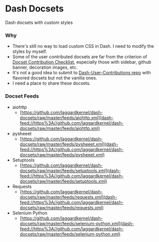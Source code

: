 # Dash Docsets
Dash docsets with custom styles

### Why
- There's still no way to load custom CSS in Dash. I need to modify the styles by myself.
- Some of the user contributed docsets are far from the criterion of [Docset Contribution Checklist](https://github.com/Kapeli/Dash-User-Contributions/wiki/Docset-Contribution-Checklist), especially those with sidebar, github banner, decoration images, etc.
- It's not a good idea to submit to [Dash-User-Contributions repo](https://github.com/Kapeli/Dash-User-Contributions) with flavored docsets but not the vanilla ones.
- I need a place to share these docsets.

### Docset Feeds
- aiohttp
    - [https://github.com/laggardkernel/dash-docsets/raw/master/feeds/aiohttp.xml](dash-feed://https%3A//github.com/laggardkernel/dash-docsets/raw/master/feeds/aiohttp.xml)
- pysheeet
    - [https://github.com/laggardkernel/dash-docsets/raw/master/feeds/pysheeet.xml](dash-feed://https%3A//github.com/laggardkernel/dash-docsets/raw/master/feeds/pysheeet.xml)
- Setuptools
    - [https://github.com/laggardkernel/dash-docsets/raw/master/feeds/setuptools.xml](dash-feed://https%3A//github.com/laggardkernel/dash-docsets/raw/master/feeds/setuptools.xml)
- Requests
    - [https://github.com/laggardkernel/dash-docsets/raw/master/feeds/requests.xml](dash-feed://https%3A//github.com/laggardkernel/dash-docsets/raw/master/feeds/requests.xml)
- Selenium Python
    - [https://github.com/laggardkernel/dash-docsets/raw/master/feeds/selenium-python.xml](dash-feed://https%3A//github.com/laggardkernel/dash-docsets/raw/master/feeds/selenium-python.xml)
